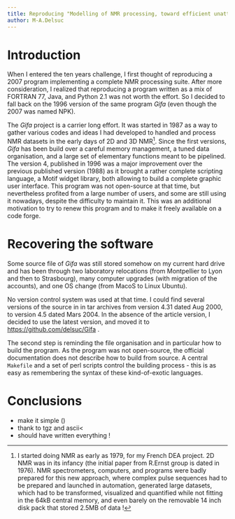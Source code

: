 ```yaml
---
title: Reproducing "Modelling of NMR processing, toward efficient unattended processing of NMR experiments"
author: M-A.Delsuc
---
```


# Introduction
When I entered the ten years challenge, I first thought of reproducing a 2007 program implementing a complete NMR processing suite.
After more consideration, I realized that reproducing a program written as a mix of FORTRAN 77, Java, and Python 2.1 was not worth the effort.
So I decided to fall back on the 1996 version of the same program *Gifa* (even though the 2007 was named NPK). 

The *Gifa* project is a carrier long effort.
It was started in 1987 as a way to gather various codes and ideas I had developed to handled and process  NMR datasets in the early days of 2D and 3D NMR[^1].
Since the first versions, *Gifa* has been build over a careful memory management, a tuned data organisation, and a large set of elementary functions meant to be pipelined. 
The version 4, published in 1996 was a major improvement over the previous published version (1988) as it brought a rather complete scripting language, a Motif widget library, both allowing to build a complete graphic user interface.
This program was not open-source at that time, but nevertheless profited from a large number of users, and some are still using it nowadays, despite the difficulty to maintain it.
This was an additional motivation to try to renew this program and to make it freely available on a code forge.

[^1]: I started doing NMR as early as 1979, for my French DEA project.
2D NMR was in its infancy (the initial paper from R.Ernst group is dated in 1976).
NMR spectrometers, computers, and programs were badly prepared for this new approach, where complex pulse sequences had to be prepared and launched in automation, generated large datasets, which had to be transformed, visualized and quantified while not fitting in the 64kB central memory, and even barely on the removable 14 inch disk pack that stored 2.5MB of data !

# Recovering the software
Some source file of *Gifa* was still stored somehow on my current hard drive and has been through two laboratory relocations (from Montpellier to Lyon and then to Strasbourg), many computer upgrades (with migration of the accounts), and one OS change (from MacoS to Linux Ubuntu).

No version control system was used at that time. 
I could find several versions of the source in in tar archives from version 4.31  dated Aug 2000, to version 4.5 dated Mars 2004.
In the absence of the article version, I decided to use the latest version, and moved it to https://github.com/delsuc/Gifa .

The second step is reminding the file organisation and in particular how to build the program.
As the program was not open-source, the official documentation does not describe how to build from source.
A central `Makefile` and a set of perl scripts control the building process - this is as easy as remembering the syntax of these kind-of-exotic languages.



# Conclusions
- make it simple ()
- thank to tgz and ascii<
- should have written everything !
